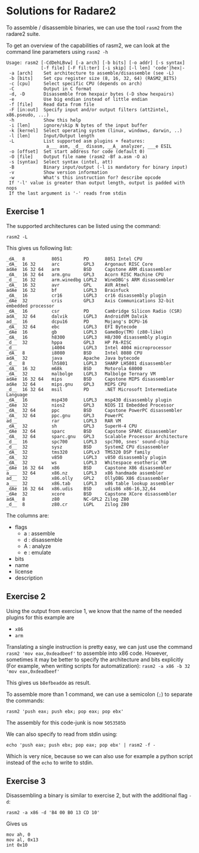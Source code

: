 
Solutions for Radare2
=====================

To assemble / disassemble binaries, we can use the tool `rasm2` from the radare2 suite.

To get an overview of the capabilities of rasm2, we can look at the command line parameters using `rasm2 -h`

```
Usage: rasm2 [-CdDehLBvw] [-a arch] [-b bits] [-o addr] [-s syntax]
             [-f file] [-F fil:ter] [-i skip] [-l len] 'code'|hex|-
 -a [arch]    Set architecture to assemble/disassemble (see -L)
 -b [bits]    Set cpu register size (8, 16, 32, 64) (RASM2_BITS)
 -c [cpu]     Select specific CPU (depends on arch)
 -C           Output in C format
 -d, -D       Disassemble from hexpair bytes (-D show hexpairs)
 -e           Use big endian instead of little endian
 -f [file]    Read data from file
 -F [in:out]  Specify input and/or output filters (att2intel, x86.pseudo, ...)
 -h           Show this help
 -i [len]     ignore/skip N bytes of the input buffer
 -k [kernel]  Select operating system (linux, windows, darwin, ..)
 -l [len]     Input/Output length
 -L           List supported asm plugins + features:
               a___ asm, _d__ disasm, __A_ analyzer, ___e ESIL
 -o [offset]  Set start address for code (default 0)
 -O [file]    Output file name (rasm2 -Bf a.asm -O a)
 -s [syntax]  Select syntax (intel, att)
 -B           Binary input/output (-l is mandatory for binary input)
 -v           Show version information
 -w           What's this instruction for? describe opcode
 If '-l' value is greater than output length, output is padded with nops
 If the last argument is '-' reads from stdin
```

Exercise 1
----------

The supported architectures can be listed using the command:

`rasm2 -L`

This gives us following list:


```
_dA_  8          8051        PD      8051 Intel CPU
_dA_  16 32      arc         GPL3    Argonaut RISC Core
adAe  16 32 64   arm         BSD     Capstone ARM disassembler
_dA_  16 32 64   arm.gnu     GPL3    Acorn RISC Machine CPU
_d__  16 32      arm.winedbg LGPL2   WineDBG's ARM disassembler
_dA_  16 32      avr         GPL     AVR Atmel
adAe  16 32      bf          LGPL3   Brainfuck
_dA_  16         cr16        LGPL3   cr16 disassembly plugin
_dAe  32         cris        GPL3    Axis Communications 32-bit embedded processor
_dA_  16         csr         PD      Cambridge Silicon Radio (CSR)
adA_  32 64      dalvik      LGPL3   AndroidVM Dalvik
ad__  16         dcpu16      PD      Mojang's DCPU-16
_dA_  32 64      ebc         LGPL3   EFI Bytecode
_dAe  16         gb          LGPL3   GameBoy(TM) (z80-like)
_dA_  16         h8300       LGPL3   H8/300 disassembly plugin
_d__  32         hppa        GPL3    HP PA-RISC
_d__             i4004       LGPL3   Intel 4004 microprocessor
_dA_  8          i8080       BSD     Intel 8080 CPU
adA_  32         java        Apache  Java bytecode
_d__  8          lh5801      LGPL3   SHARP LH5801 disassembler
_dA_  16 32      m68k        BSD     Motorola 68000
_dA_  32         malbolge    LGPL3   Malbolge Ternary VM
adAe  16 32 64   mips        BSD     Capstone MIPS disassembler
adAe  32 64      mips.gnu    GPL3    MIPS CPU
_d__  16 32 64   msil        PD      .NET Microsoft Intermediate Language
_dA_  16         msp430      LGPL3   msp430 disassembly plugin
_dAe  32         nios2       GPL3    NIOS II Embedded Processor
_dA_  32 64      ppc         BSD     Capstone PowerPC disassembler
_dA_  32 64      ppc.gnu     GPL3    PowerPC
ad__             rar         LGPL3   RAR VM
_dA_  32         sh          GPL3    SuperH-4 CPU
_dAe  32 64      sparc       BSD     Capstone SPARC disassembler
_dA_  32 64      sparc.gnu   GPL3    Scalable Processor Architecture
_d__  16         spc700      LGPL3   spc700, snes' sound-chip
_d__  32         sysz        BSD     SystemZ CPU disassembler
_dA_  32         tms320      LGPLv3  TMS320 DSP family
_dA_  32         v850        LGPL3   v850 disassembly plugin
_dA_  32         ws          LGPL3   Whitespace esotheric VM
_dAe  16 32 64   x86         BSD     Capstone X86 disassembler
a___  32 64      x86.nz      LGPL3   x86 handmade assembler
ad__  32         x86.olly    GPL2    OllyDBG X86 disassembler
a___  32         x86.tab     LGPL3   x86 table lookup assembler
_dAe  16 32 64   x86.udis    BSD     udis86 x86-16,32,64
_dAe  32         xcore       BSD     Capstone XCore disassembler
adA_  8          z80         NC-GPL2 Zilog Z80
_d__  8          z80.cr      LGPL    Zilog Z80
```

The columns are:
- flags
	- a : assemble
	- d : disassemble
	- A : analyze
	- e : emulate
- bits
- name
- license
- description

Exercise 2
----------

Using the output from exercise 1, we know that the name of the needed plugins for this example are
- `x86`
- `arm`

Translating a single instruction is pretty easy, we can just use the command 
`rasm2 'mov eax,0xdeadbeef'` to assemble into x86 code. However, sometimes it may be better to specify the architecture and bits explicitly (For example, when writing scripts for automatization): 
`rasm2 -a x86 -b 32 'mov eax,0xdeadbeef'`

This gives us `b8efbeadde` as result.

To assemble more than 1 command, we can use a semicolon (`;`) to separate the commands:

`rasm2 'push eax; push ebx; pop eax; pop ebx'`

The assembly for this code-junk is now `5053585b`

We can also specify to read from stdin using:

`echo 'push eax; push ebx; pop eax; pop ebx' | rasm2 -f -`

Which is very nice, because so we can also use for example a python script instead of the `echo` to write to stdin.

Exercise 3
----------

Disassembling a binary is similar to exercise 2, but with the additional flag `-d`:

`rasm2 -a x86 -d 'B4 00 B0 13 CD 10'`

Gives us
```
mov ah, 0
mov al, 0x13
int 0x10
```
